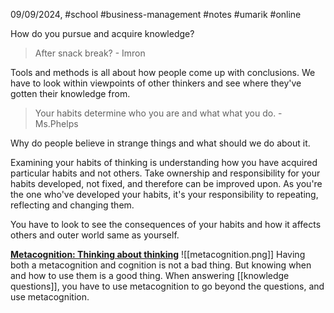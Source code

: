 09/09/2024, #school #business-management #notes #umarik #online 

How do you pursue and acquire knowledge?
> After snack break? - Imron

Tools and methods is all about how people come up with conclusions. We have to look within viewpoints of other thinkers and see where they've gotten their knowledge from.

> Your habits determine who you are and what what you do. - Ms.Phelps

Why do people believe in strange things and what should we do about it.

Examining your habits of thinking is understanding how you have acquired particular habits and not others. Take ownership and responsibility for your habits developed, not fixed, and therefore can be improved upon. As you're the one who've developed your habits, it's your responsibility to repeating, reflecting and changing them.

You have to look to see the consequences of your habits and how it affects others and outer world same as yourself.

[**Metacognition: Thinking about thinking**](https://www.lecturio.com/inst/pulse/metacognition-do-you-really-know-what-you-think-you-know/)
![[metacognition.png]]
Having both a metacognition and cognition is not a bad thing. But knowing when and how to use them is a good thing. When answering [[knowledge questions]], you have to use metacognition to go beyond the questions, and use metacognition. 